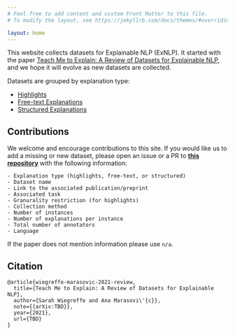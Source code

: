 ```yaml
---
# Feel free to add content and custom Front Matter to this file.
# To modify the layout, see https://jekyllrb.com/docs/themes/#overriding-theme-defaults

layout: home
---
```


This website collects datasets for Explainable NLP (ExNLP). It started with the paper [Teach Me to Explain: A Review of Datasets for Explainable NLP](https://tbd), and we hope it will evolve as new datasets are collected.

Datasets are grouped by explanation type: 

* [Highlights](https://exnlpdatasets.github.io/highlights/)
* [Free-text Explanations](https://exnlpdatasets.github.io/freetext/)
* [Structured Explanations](https://exnlpdatasets.github.io/structured/)

## Contributions

We welcome and encourage contributions to this site. If you would like us to add a missing or new dataset, please open an issue or a PR to [**this repository**](https://github.com/exnlpdatasets/exnlpdatasets.github.io) with the following information: 

```
- Explanation type (highlights, free-text, or structured)
- Dataset name 
- Link to the associated publication/preprint 
- Associated task 
- Granurality restriction (for highlights)
- Collection method 
- Number of instances 
- Number of explanations per instance 
- Total number of annotators 
- Language
```

If the paper does not mention information please use `n/a`.


## Citation

```
@article{wiegreffe-marasovic-2021-review,
  title={Teach Me to Explain: A Review of Datasets for Explainable NLP},
  author={Sarah Wiegreffe and Ana Marasovi\'{c}},
  note={{arXiv:TBD}},
  year={2021},
  url={TBD}
}
```

